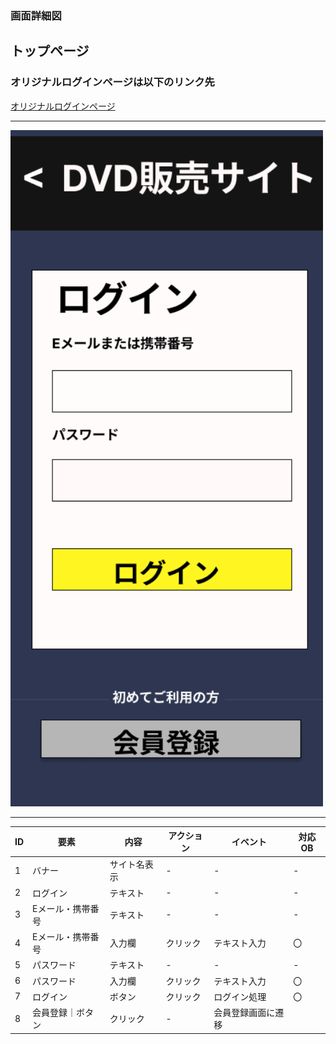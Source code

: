 ### 画面詳細図
## トップページ
### オリジナルログインページは以下のリンク先
[オリジナルログインページ](https://www.figma.com/file/aUIBKwBN1BN1f6srbwgCz3/%E4%B8%AD%E6%9D%91%E5%8B%87%E8%BC%9D-s-team-library?node-id=312%3A3)
*****
<img src="../img/roguin.png" width="500">

******

|ID|要素|内容|アクション|イベント|対応OB|
|---|---|---|-----------|-------|------|
|1  |バナー|サイト名表示|-|-|-|
|2  |ログイン|テキスト|-|-|-|
|3  |Eメール・携帯番号|テキスト|-|-|-|
|4  |Eメール・携帯番号|入力欄|クリック|テキスト入力|〇|
|5  |パスワード|テキスト|-|-|-|
|6  |パスワード|入力欄|クリック|テキスト入力|〇|
|7  |ログイン|ボタン|クリック|ログイン処理|〇|
|8  |会員登録｜ボタン|クリック|-|会員登録画面に遷移|
